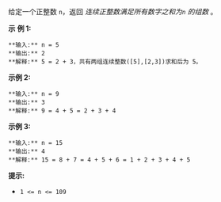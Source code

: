 给定一个正整数 `n`，返回 _连续正整数满足所有数字之和为`n` 的组数_ 。



**示** **例 1:**

    
    
    **输入:** n = 5
    **输出:** 2
    **解释:** 5 = 2 + 3，共有两组连续整数([5],[2,3])求和后为 5。

**示例 2:**

    
    
    **输入:** n = 9
    **输出:** 3
    **解释:** 9 = 4 + 5 = 2 + 3 + 4

**示例 3:**

    
    
    **输入:** n = 15
    **输出:** 4
    **解释:** 15 = 8 + 7 = 4 + 5 + 6 = 1 + 2 + 3 + 4 + 5



**提示:**

  * `1 <= n <= 109`​​​​​​​

